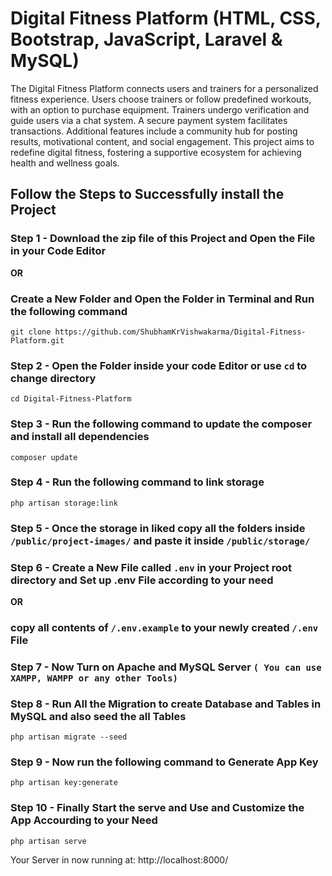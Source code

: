 <!-- <p align="center"><a href="https://laravel.com" target="_blank"><img src="https://raw.githubusercontent.com/laravel/art/master/logo-lockup/5%20SVG/2%20CMYK/1%20Full%20Color/laravel-logolockup-cmyk-red.svg" width="400" alt="Laravel Logo"></a></p> -->

# Digital Fitness Platform (HTML, CSS, Bootstrap, JavaScript, Laravel & MySQL)

The Digital Fitness Platform connects users and trainers for a personalized fitness experience. Users choose 
trainers or follow predefined workouts, with an option to purchase equipment. Trainers undergo 
verification and guide users via a chat system. A secure payment system facilitates transactions. Additional 
features include a community hub for posting results, motivational content, and social engagement. This 
project aims to redefine digital fitness, fostering a supportive ecosystem for achieving health and wellness 
goals.

## Follow the Steps to Successfully install the Project

### Step 1 - Download the zip file of this Project and Open the File in your Code Editor
**OR**
### Create a New Folder and Open the Folder in Terminal and Run the following command 

```
git clone https://github.com/ShubhamKrVishwakarma/Digital-Fitness-Platform.git
```

### Step 2 - Open the Folder inside your code Editor or use `cd` to change directory

```
cd Digital-Fitness-Platform
```

### Step 3 - Run the following command to update the composer and install all dependencies

```
composer update
```

### Step 4 - Run the following command to link storage
```
php artisan storage:link
```

### Step 5 - Once the storage in liked copy all the folders inside `/public/project-images/` and paste it inside `/public/storage/`

### Step 6 - Create a New File called `.env` in your Project root directory and Set up .env File according to your need 
**OR**
### copy all contents of `/.env.example` to your newly created `/.env` File

### Step 7 - Now Turn on Apache and MySQL Server `( You can use XAMPP, WAMPP or any other Tools)`

### Step 8 - Run All the Migration to create Database and Tables in MySQL and also seed the all Tables
```
php artisan migrate --seed
```

### Step 9 - Now run the following command to Generate App Key
```
php artisan key:generate
```

### Step 10 - Finally Start the serve and Use and Customize the App Accourding to your Need
```
php artisan serve
```
Your Server in now running at: http://localhost:8000/
